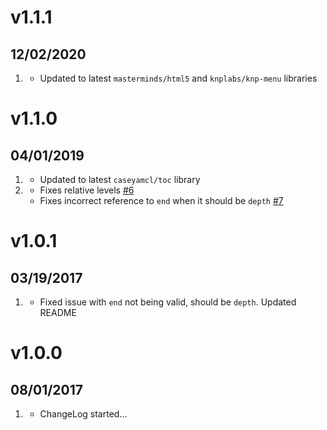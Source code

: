 # v1.1.1
## 12/02/2020

1. [](#improved)
    * Updated to latest `masterminds/html5` and `knplabs/knp-menu` libraries

# v1.1.0
## 04/01/2019

1. [](#improved)
    * Updated to latest `caseyamcl/toc` library
1. [](#bugfix)
    * Fixes relative levels [#6](https://github.com/trilbymedia/grav-plugin-page-toc/pull/9)
    * Fixes incorrect reference to `end` when it should be `depth` [#7](https://github.com/trilbymedia/grav-plugin-page-toc/pull/7)

# v1.0.1
## 03/19/2017

1. [](#improved)
    * Fixed issue with `end` not being valid, should be `depth`. Updated README

# v1.0.0
## 08/01/2017

1. [](#new)
    * ChangeLog started...
